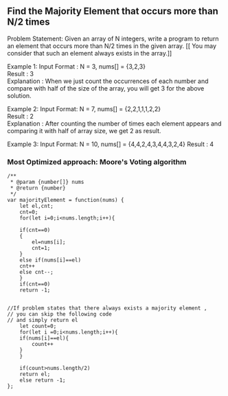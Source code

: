 ## Find the Majority Element that occurs more than N/2 times

Problem Statement: Given an array of N integers, write a program to return an element that occurs more than N/2 times in the given array. [[  You may consider that such an element always exists in the array.]] 

Example 1:
Input Format : N = 3, nums[] = {3,2,3}  
Result : 3  
Explanation : When we just count the occurrences of each number and compare with half of the size of the array, you will get 3 for the above solution. 

Example 2:
Input Format: N = 7, nums[] = {2,2,1,1,1,2,2}  
Result : 2  
Explanation : After counting the number of times each element appears and comparing it with half of array size, we get 2 as result.

Example 3:
Input Format:  N = 10, nums[] = {4,4,2,4,3,4,4,3,2,4} 
Result : 4

### Most Optimized approach: Moore's Voting algorithm

```
/**
 * @param {number[]} nums
 * @return {number}
 */
var majorityElement = function(nums) {
    let el,cnt;
    cnt=0;
    for(let i=0;i<nums.length;i++){
  
    if(cnt==0)
    {
        el=nums[i];
        cnt=1;
    }
    else if(nums[i]==el)
    cnt++
    else cnt--;
    }
    if(cnt==0)
    return -1;


//If problem states that there always exists a majority element ,
// you can skip the following code
// and simply return el
    let count=0;
    for(let i =0;i<nums.length;i++){
    if(nums[i]==el){
        count++
    }
    }
 
    if(count>nums.length/2)
    return el;
    else return -1;
};

```
